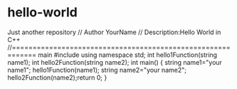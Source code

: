 # hello-world
Just another repository 
// Author YourName
// Description:Hello World in C++
//============================================================
main
#include <iostream>
using namespace std;
int hello1Function(string name1);
int hello2Function(string name2);
int main()
{
 string name1="your name1";
 hello1Function(name1);
 string name2="your name2";
 hello2Function(name2);return 0;
}
